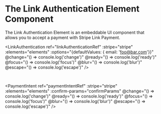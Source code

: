 # The Link Authentication Element Component

The Link Authentication Element is an embeddable UI component that allows you to accept a payment with Stripe Link Payment.

<script setup>
import { PaymentIntent, LinkAuthentication, useStripe } from 'vue-stripe-demi';;
import { onMounted, ref } from 'vue';

const { initStripe, initElements } = useStripe();

const pk = 'pk_test_51OIHqMIx2Vb66eaKneiRI89KWckP2FB7c75OLUZGezoXDiCHlIXMh6dBkTyWRe8oz77CO6B0udvWS6yWWdDaiwS800oW2Na8mk';
const clientSecret = 'pi_3OaBhKIx2Vb66eaK1aVjXXAS_secret_GbvadXNEF04Uzx80WZxqSefKi';

const stripe = ref(null);
const elements = ref(null);


const linkAuthenticationRef = ref(null);
const paymentIntentRef = ref(null);

onMounted(async () => {
  stripe.value = await initStripe(pk, {});
  elements.value = await initElements(stripe.value, clientSecret, {});
});

const confirmParams = {
  return_url: 'https://example.com',
  payment_method_data: {
    billing_details: {
      name: 'Jenny Rosen',
      email: 'jenny.rosen@example.com',
    }
  }
};

const loading = ref(false);

async function submit () {
  await paymentIntentRef.value.submit();
}

// window.matchMedia('(prefers-color-scheme: light)').addEventListener('change', event => {
//   if (event.matches) {
//     // User has switched to dark mode
//     console.log('dark mode');
//   } else {
//     console.log('light mode');
//   }
// });

</script>

<LinkAuthentication
  ref="linkAuthenticationRef"
  :stripe="stripe"
  :elements="elements"
  :options="{defaultValues: { email: 'foo@bar.com'}}"
  @change="() => console.log('change')"
  @ready="() => console.log('ready')"
  @focus="() => console.log('focus')"
  @blur="() => console.log('blur')"
  @escape="() => console.log('escape')"
/>

<br>

<PaymentIntent
  ref="paymentIntentRef"
  :stripe="stripe"
  :elements="elements"
  :confirm-params="confirmParams"
  @change="() => console.log('change')"
  @ready="() => console.log('ready')"
  @focus="() => console.log('focus')"
  @blur="() => console.log('blur')"
  @escape="() => console.log('escape')"
/>